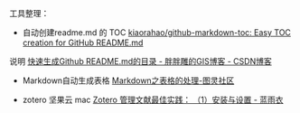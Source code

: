 工具整理：
- 自动创建readme.md 的 TOC 
[kiaorahao/github-markdown-toc: Easy TOC creation for GitHub README.md](https://github.com/kiaorahao/github-markdown-toc)

说明
[快速生成Github README.md的目录 - 胖胖雕的GIS博客 - CSDN博客](https://blog.csdn.net/ESA_DSQ/article/details/79617041)

- Markdown自动生成表格
[Markdown之表格的处理-图灵社区](http://www.ituring.com.cn/article/3452)

- zotero 坚果云 mac
[Zotero 管理文献最佳实践： （1）安装与设置 - 蓝雨衣](http://blog.fangzhou.me/posts/2018-04-09.html)
